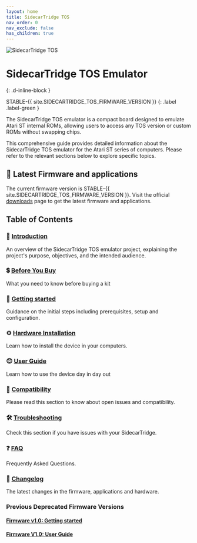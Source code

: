 ```yaml
---
layout: home
title: SidecarTridge TOS
nav_order: 0
nav_exclude: false
has_children: true
---
```



![SidecarTridge TOS](/sidecartridge-tos/assets/images/sidecartridge-kit.png)

# SidecarTridge TOS Emulator 
{: .d-inline-block }

STABLE-{{ site.SIDECARTRIDGE_TOS_FIRMWARE_VERSION }}
{: .label .label-green }

The SidecarTridge TOS emulator is a compact board designed to emulate Atari ST internal ROMs, allowing users to access any TOS version or custom ROMs without swapping chips. 

This comprehensive guide provides detailed information about the SidecarTridge TOS emulator for the Atari ST series of computers. Please refer to the relevant sections below to explore specific topics.

## 🚀 Latest Firmware and applications
The current firmware version is STABLE-{{ site.SIDECARTRIDGE_TOS_FIRMWARE_VERSION }}.
Visit the official [downloads](https://sidecartridge.com/downloads/) page to get the latest firmware and applications.

## Table of Contents

<h3>📘 <a href="/sidecartridge-tos/introduction/">Introduction</a></h3>
<p>An overview of the SidecarTridge TOS emulator project, explaining the project's purpose, objectives, and the intended audience.</p>

<h3>💲 <a href="/sidecartridge-tos/before-buy/">Before You Buy</a></h3>
<p>What you need to know before buying a kit</p>

<h3>🚀 <a href="/sidecartridge-tos/getting-startedV2/">Getting started</a></h3>
<p>Guidance on the initial steps including prerequisites, setup and configuration.</p>

<h3>⚙️ <a href="/sidecartridge-tos/hardware-installation/">Hardware Installation</a></h3>
<p>Learn how to install the device in your computers.</p>

<h3>😊 <a href="/sidecartridge-tos/user-guideV2/">User Guide</a></h3>
<p>Learn how to use the device day in day out</p>

<h3>🤝 <a href="/sidecartridge-tos/compatibility/">Compatibility</a></h3>
<p>Please read this section to know about open issues and compatibility.</p>

<h3>🛠️ <a href="/sidecartridge-tos/troubleshooting/">Troubleshooting</a></h3>
<p>Check this section if you have issues with your SidecarTridge.</p>

<h3>❓ <a href="/sidecartridge-tos/faq/">FAQ</a></h3>
<p>Frequently Asked Questions.</p>

<h3>📝 <a href="/sidecartridge-tos/changelog/">Changelog</a></h3>
<p>The latest changes in the firmware, applications and hardware.</p>

<h3>Previous Deprecated Firmware Versions</h3>

<h4><a href="/sidecartridge-tos/getting-started/">Firmware v1.0: Getting started</a></h4>

<h4><a href="/sidecartridge-tos/user-guide/">Firmware V1.0: User Guide</a></h4>

